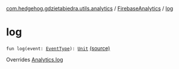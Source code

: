 [com.hedgehog.gdzietabiedra.utils.analytics](../index.md) / [FirebaseAnalytics](index.md) / [log](./log.md)

# log

`fun log(event: `[`EventType`](../-event-type/index.md)`): `[`Unit`](https://kotlinlang.org/api/latest/jvm/stdlib/kotlin/-unit/index.html) [(source)](https://github.com/asvid/GdzieTaBiedra/tree/master/app/src/main/java/com/hedgehog/gdzietabiedra/utils/analytics/FirebaseAnalytics.kt#L10)

Overrides [Analytics.log](../-analytics/log.md)

